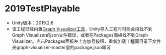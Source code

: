 # 2019TestPlayable
+ Unity版本：2019.2.6  
+ 该工程已经内置[Graph Visualizer工具](https://docs.unity3d.com/540/Documentation/Manual/Playables-GraphVisualizer.html)，Unity导入工程时可能会报找不到Graph Visualizer的json文件错误，或者在Packages面板找不到Graph Visualizer。点击Packages面板左上方加号按钮，重新加载工程同目录下文件夹graph-visualizer-master里的package.json即可 
